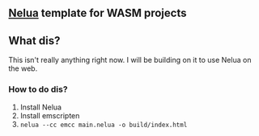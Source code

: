 ## [Nelua](https://nelua.io/) template for WASM projects

## What dis?

This isn't really anything right now. I will be building on it to use Nelua on the web.

### How to do dis?

1. Install Nelua
2. Install emscripten
3. `nelua --cc emcc main.nelua -o build/index.html`